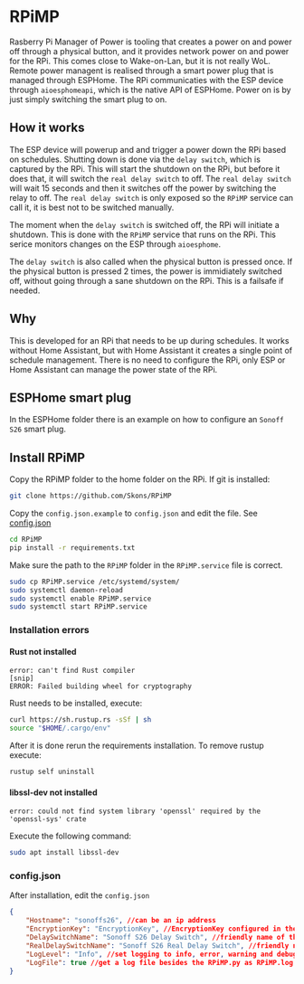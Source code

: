 # RPiMP

Rasberry Pi Manager of Power is tooling that creates a power on and power off through a physical button, and it provides network power on and power for the RPi. This comes close to Wake-on-Lan, but it is not really WoL. Remote power managent is realised through a smart power plug that is managed through ESPHome. The RPi communicaties with the ESP device through `aioesphomeapi`, which is the native API of ESPHome. Power on is by just simply switching the smart plug to on.

## How it works

The ESP device will powerup and and trigger a power down the RPi based on schedules. Shutting down is done via the `delay switch`, which is captured by the RPi. This will start the shutdown on the RPi, but before it does that, it will switch the `real delay switch` to off. The `real delay switch` will wait 15 seconds and then it switches off the power by switching the relay to off. The `real delay switch` is only exposed so the `RPiMP` service can call it, it is best not to be switched manually.

The moment when the `delay switch` is switched off, the RPi will initiate a shutdown. This is done with the `RPiMP` service that runs on the RPi. This serice monitors changes on the ESP through `aioesphome`.

The `delay switch` is also called when the physical button is pressed once. If the physical button is pressed 2 times, the power is immidiately switched off, without going through a sane shutdown on the RPi. This is a failsafe if needed.

## Why

This is developed for an RPi that needs to be up during schedules. It works without Home Assistant, but with Home Assistant it creates a single point of schedule management. There is no need to configure the RPi, only ESP or Home Assistant can manage the power state of the RPi.

## ESPHome smart plug

In the ESPHome folder there is an example on how to configure an `Sonoff S26` smart plug.

## Install RPiMP

Copy the RPiMP folder to the home folder on the RPi. If git is installed:

```bash
git clone https://github.com/Skons/RPiMP
```

Copy the `config.json.example` to `config.json` and edit the file. See [config.json](#configjson)

```bash
cd RPiMP
pip install -r requirements.txt
```

Make sure the path to the `RPiMP` folder in the `RPiMP.service` file is correct.

```bash
sudo cp RPiMP.service /etc/systemd/system/
sudo systemctl daemon-reload
sudo systemctl enable RPiMP.service
sudo systemctl start RPiMP.service
```

### Installation errors

#### Rust not installed

```
error: can't find Rust compiler
[snip]
ERROR: Failed building wheel for cryptography
```

Rust needs to be installed, execute:

```bash
curl https://sh.rustup.rs -sSf | sh
source "$HOME/.cargo/env"
```

After it is done rerun the requirements installation. To remove rustup execute:


```bash
rustup self uninstall
```

#### libssl-dev not installed

```
error: could not find system library 'openssl' required by the 'openssl-sys' crate
```

Execute the following command:


```bash
sudo apt install libssl-dev
```

### config.json

After installation, edit the `config.json`

```json
{
    "Hostname": "sonoffs26", //can be an ip address
    "EncryptionKey": "EncryptionKey", //EncryptionKey configured in the yaml
    "DelaySwitchName": "Sonoff S26 Delay Switch", //friendly name of the delay switch
    "RealDelaySwitchName": "Sonoff S26 Real Delay Switch", //friendly name of the real delay switch
    "LogLevel": "Info", //set logging to info, error, warning and debug
    "LogFile": true //get a log file besides the RPiMP.py as RPiMP.log
}
```